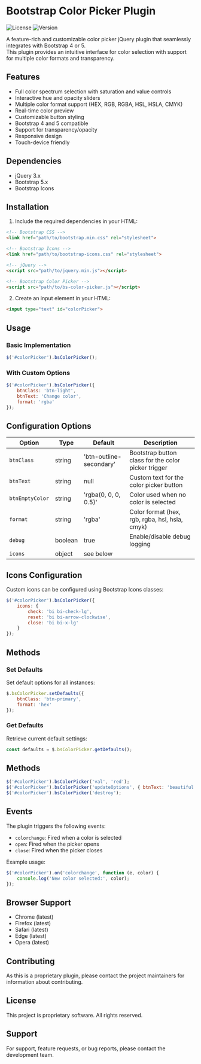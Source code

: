 # Bootstrap Color Picker Plugin

![License](https://img.shields.io/badge/license-Proprietary-blue)
![Version](https://img.shields.io/badge/version-1.0.0-green)

A feature-rich and customizable color picker jQuery plugin that seamlessly integrates with Bootstrap 4 or 5.  
This plugin provides an intuitive interface for color selection with support for multiple color formats and
transparency.

## Features

- Full color spectrum selection with saturation and value controls
- Interactive hue and opacity sliders
- Multiple color format support (HEX, RGB, RGBA, HSL, HSLA, CMYK)
- Real-time color preview
- Customizable button styling
- Bootstrap 4 and 5 compatible
- Support for transparency/opacity
- Responsive design
- Touch-device friendly

## Dependencies

- jQuery 3.x
- Bootstrap 5.x
- Bootstrap Icons

## Installation

1. Include the required dependencies in your HTML:

```html
<!-- Bootstrap CSS -->
<link href="path/to/bootstrap.min.css" rel="stylesheet">

<!-- Bootstrap Icons -->
<link href="path/to/bootstrap-icons.css" rel="stylesheet">

<!-- jQuery -->
<script src="path/to/jquery.min.js"></script>

<!-- Bootstrap Color Picker -->
<script src="path/to/bs-color-picker.js"></script>
```

2. Create an input element in your HTML:

```html
<input type="text" id="colorPicker">
```

## Usage

### Basic Implementation

```javascript
$('#colorPicker').bsColorPicker();
```

### With Custom Options

```javascript
$('#colorPicker').bsColorPicker({
    btnClass: 'btn-light',
    btnText: 'Change color',
    format: 'rgba'
});
```

## Configuration Options

| Option          | Type    | Default                 | Description                                         |
|-----------------|---------|-------------------------|-----------------------------------------------------|
| `btnClass`      | string  | 'btn-outline-secondary' | Bootstrap button class for the color picker trigger |
| `btnText`       | string  | null                    | Custom text for the color picker button             |
| `btnEmptyColor` | string  | 'rgba(0, 0, 0, 0.5)'    | Color used when no color is selected                |
| `format`        | string  | 'rgba'                  | Color format (hex, rgb, rgba, hsl, hsla, cmyk)      |
| `debug`         | boolean | true                    | Enable/disable debug logging                        |
| `icons`         | object  | see below               |                                                     |

## Icons Configuration

Custom icons can be configured using Bootstrap Icons classes:

```javascript
$('#colorPicker').bsColorPicker({
    icons: {
        check: 'bi bi-check-lg',
        reset: 'bi bi-arrow-clockwise',
        close: 'bi bi-x-lg'
    }
});
```

## Methods

### Set Defaults

Set default options for all instances:

```javascript
$.bsColorPicker.setDefaults({
    btnClass: 'btn-primary',
    format: 'hex'
});
```

### Get Defaults

Retrieve current default settings:

```javascript
const defaults = $.bsColorPicker.getDefaults();
```

## Methods

```javascript
$('#colorPicker').bsColorPicker('val', 'red');
$('#colorPicker').bsColorPicker('updateOptions', { btnText: 'beautiful color :)'});
$('#colorPicker').bsColorPicker('destroy');
```

## Events

The plugin triggers the following events:

- `colorchange`: Fired when a color is selected
- `open`: Fired when the picker opens
- `close`: Fired when the picker closes

Example usage:

```javascript
$('#colorPicker').on('colorchange', function (e, color) {
    console.log('New color selected:', color);
});
```

## Browser Support

- Chrome (latest)
- Firefox (latest)
- Safari (latest)
- Edge (latest)
- Opera (latest)

## Contributing

As this is a proprietary plugin, please contact the project maintainers for information about contributing.

## License

This project is proprietary software. All rights reserved.

## Support

For support, feature requests, or bug reports, please contact the development team.